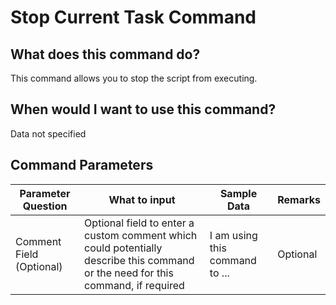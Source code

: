 <!--TITLE: Stop Current Task Command -->
<!-- SUBTITLE: a command in the Task Commands group -->
# Stop Current Task Command


## What does this command do?
This command allows you to stop the script from executing.


## When would I want to use this command?
Data not specified


## Command Parameters
| Parameter Question   	| What to input  	|  Sample Data 	| Remarks  	|
| ---                    | ---               | ---           | ---       |
|Comment Field (Optional)|Optional field to enter a custom comment which could potentially describe this command or the need for this command, if required|I am using this command to ...|Optional|


